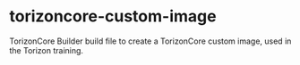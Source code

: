 # torizoncore-custom-image
TorizonCore Builder build file to create a TorizonCore custom image, used in the Torizon training.

